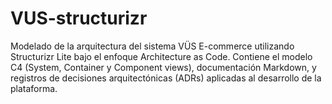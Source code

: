 # VUS-structurizr
Modelado de la arquitectura del sistema VÜS E-commerce utilizando Structurizr Lite bajo el enfoque Architecture as Code. Contiene el modelo C4 (System, Container y Component views), documentación Markdown, y registros de decisiones arquitectónicas (ADRs) aplicadas al desarrollo de la plataforma.
